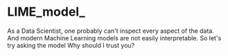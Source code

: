 # LIME_model_
As a Data Scientist, one probably can't inspect every aspect of the data. And modern Machine Learning models are not easily interpretable. So let's try asking the model Why should I trust you?
